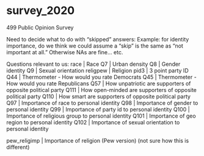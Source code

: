 # survey_2020
499 Public Opinion Survey


Need to decide what to do with “skipped” answers:
Example: for identity importance, do we think we could assume a “skip” is the same as “not important at all.” Otherwise NAs are fine... etc.

Questions relevant to us:
race | Race
Q7 | Urban density
Q8 | Gender identity
Q9 | Sexual orientation
religpew | Religion
pid3 | 3 point party ID
Q44 | Thermometer - How would you rate Democrats
Q45 | Thermometer - How would you rate Republicans
Q57 | How unpatriotic are supporters of opposite political party
Q111 | How open-minded are supporters of opposite political party
Q110 | How smart are supporters of opposite political party
Q97 | Importance of race to personal identity
Q98 | Importance of gender to personal identity
Q99 | Importance of party id to personal identity
Q100 | Importance of religious group to personal identity
Q101 | Importance of geo region to personal identity
Q102 | Importance of sexual orientation to personal identity

pew_religimp | Importance of religion (Pew version) (not sure how this is different)
